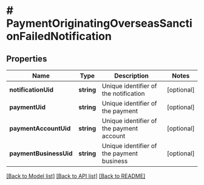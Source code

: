 # # PaymentOriginatingOverseasSanctionFailedNotification

## Properties

Name | Type | Description | Notes
------------ | ------------- | ------------- | -------------
**notificationUid** | **string** | Unique identifier of the notification | [optional] 
**paymentUid** | **string** | Unique identifier of the payment | [optional] 
**paymentAccountUid** | **string** | Unique identifier of the payment account | [optional] 
**paymentBusinessUid** | **string** | Unique identifier of the payment business | [optional] 

[[Back to Model list]](../../README.md#documentation-for-models) [[Back to API list]](../../README.md#documentation-for-api-endpoints) [[Back to README]](../../README.md)


